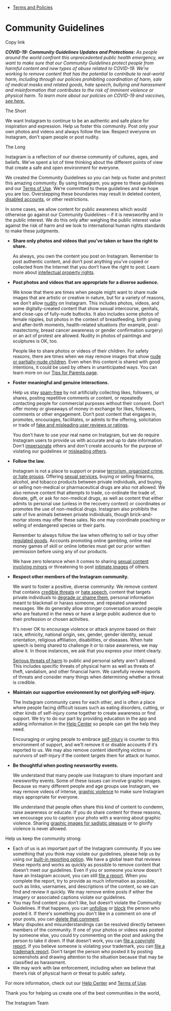 *   [Terms and Policies](https://help.instagram.com/1417489251945243/?helpref=breadcrumb)

Community Guidelines
====================

Copy link

_**COVID-19: Community Guidelines Updates and Protections:** As people around the world confront this unprecedented public health emergency, we want to make sure that our Community Guidelines protect people from harmful content and new types of abuse related to COVID-19. We’re working to remove content that has the potential to contribute to real-world harm, including through our policies prohibiting coordination of harm, sale of medical masks and related goods, hate speech, bullying and harassment and misinformation that contributes to the risk of imminent violence or physical harm. To learn more about our policies on COVID-19 and vaccines, [see here.](https://help.instagram.com/697825587576762?helpref=faq_content)_

The Short

We want Instagram to continue to be an authentic and safe place for inspiration and expression. Help us foster this community. Post only your own photos and videos and always follow the law. Respect everyone on Instagram, don’t spam people or post nudity.

The Long

Instagram is a reflection of our diverse community of cultures, ages, and beliefs. We’ve spent a lot of time thinking about the different points of view that create a safe and open environment for everyone.

We created the Community Guidelines so you can help us foster and protect this amazing community. By using Instagram, you agree to these guidelines and our [Terms of Use](https://www.instagram.com/legal/terms). We’re committed to these guidelines and we hope you are too. Overstepping these boundaries may result in deleted content, [disabled accounts](https://help.instagram.com/366993040048856?helpref=faq_content), or other restrictions.

In some cases, we allow content for public awareness which would otherwise go against our Community Guidelines – if it is newsworthy and in the public interest. We do this only after weighing the public interest value against the risk of harm and we look to international human rights standards to make these judgments.

*   **Share only photos and videos that you’ve taken or have the right to share.**
    
    As always, you own the content you post on Instagram. Remember to post authentic content, and don’t post anything you’ve copied or collected from the Internet that you don’t have the right to post. Learn more about [intellectual property rights](https://help.instagram.com/126382350847838?helpref=faq_content).
    
*   **Post photos and videos that are appropriate for a diverse audience.**
    
    We know that there are times when people might want to share nude images that are artistic or creative in nature, but for a variety of reasons, we don’t allow [nudity](https://l.instagram.com/?u=https%3A%2F%2Fwww.facebook.com%2Fcommunitystandards%2Fadult_nudity_sexual_activity&e=AT1YE-S2JGSHDFbTppRONfv9JcNN39gxVHXo5tE9x9vlgUDsHCjyLuHBF5MXMXR1Y5YMno-tk7ZrcjIcWAIb7DVLIea4ga8j3dxIyh_aYCtb4KnAC43-o3vX7eKN0nzN6vP7b-7weSG5rG5biXe-xA) on Instagram. This includes photos, videos, and some digitally-created content that show sexual intercourse, genitals, and close-ups of fully-nude buttocks. It also includes some photos of female nipples, but photos in the context of breastfeeding, birth giving and after-birth moments, health-related situations (for example, post-mastectomy, breast cancer awareness or gender confirmation surgery) or an act of protest are allowed. Nudity in photos of paintings and sculptures is OK, too.
    
    People like to share photos or videos of their children. For safety reasons, there are times when we may remove images that show [nude or partially-nude children](https://l.instagram.com/?u=https%3A%2F%2Fwww.facebook.com%2Fcommunitystandards%2Fchild_nudity_sexual_exploitation&e=AT1YE-S2JGSHDFbTppRONfv9JcNN39gxVHXo5tE9x9vlgUDsHCjyLuHBF5MXMXR1Y5YMno-tk7ZrcjIcWAIb7DVLIea4ga8j3dxIyh_aYCtb4KnAC43-o3vX7eKN0nzN6vP7b-7weSG5rG5biXe-xA). Even when this content is shared with good intentions, it could be used by others in unanticipated ways. You can learn more on our [Tips for Parents page](https://help.instagram.com/154475974694511/?helpref=faq_content).
    
*   **Foster meaningful and genuine interactions.**
    
    Help us stay [spam-free](https://l.instagram.com/?u=https%3A%2F%2Fwww.facebook.com%2Fcommunitystandards%2Fspam&e=AT1YE-S2JGSHDFbTppRONfv9JcNN39gxVHXo5tE9x9vlgUDsHCjyLuHBF5MXMXR1Y5YMno-tk7ZrcjIcWAIb7DVLIea4ga8j3dxIyh_aYCtb4KnAC43-o3vX7eKN0nzN6vP7b-7weSG5rG5biXe-xA) by not artificially collecting likes, followers, or shares, posting repetitive comments or content, or repeatedly contacting people for commercial purposes without their consent. Don’t offer money or giveaways of money in exchange for likes, followers, comments or other engagement. Don’t post content that engages in, promotes, encourages, facilitates, or admits to the offering, solicitation or trade of [fake and misleading user reviews or ratings](https://l.instagram.com/?u=https%3A%2F%2Fwww.facebook.com%2Fcommunitystandards%2Ffraud_deception&e=AT1YE-S2JGSHDFbTppRONfv9JcNN39gxVHXo5tE9x9vlgUDsHCjyLuHBF5MXMXR1Y5YMno-tk7ZrcjIcWAIb7DVLIea4ga8j3dxIyh_aYCtb4KnAC43-o3vX7eKN0nzN6vP7b-7weSG5rG5biXe-xA).
    
    You don’t have to use your real name on Instagram, but we do require Instagram users to provide us with accurate and up to date information. Don't [impersonate](https://l.instagram.com/?u=https%3A%2F%2Fwww.facebook.com%2Fcommunitystandards%2Fmisrepresentation&e=AT1YE-S2JGSHDFbTppRONfv9JcNN39gxVHXo5tE9x9vlgUDsHCjyLuHBF5MXMXR1Y5YMno-tk7ZrcjIcWAIb7DVLIea4ga8j3dxIyh_aYCtb4KnAC43-o3vX7eKN0nzN6vP7b-7weSG5rG5biXe-xA) others and don't create accounts for the purpose of violating our guidelines or [misleading others](https://l.instagram.com/?u=https%3A%2F%2Ftransparency.fb.com%2Fpolicies%2Fcommunity-standards%2Finauthentic-behavior%2F&e=AT1YE-S2JGSHDFbTppRONfv9JcNN39gxVHXo5tE9x9vlgUDsHCjyLuHBF5MXMXR1Y5YMno-tk7ZrcjIcWAIb7DVLIea4ga8j3dxIyh_aYCtb4KnAC43-o3vX7eKN0nzN6vP7b-7weSG5rG5biXe-xA).
    
*   **Follow the law.**
    
    Instagram is not a place to support or praise [terrorism, organized crime, or hate groups](https://l.instagram.com/?u=https%3A%2F%2Fwww.facebook.com%2Fcommunitystandards%2Fdangerous_individuals_organizations&e=AT1YE-S2JGSHDFbTppRONfv9JcNN39gxVHXo5tE9x9vlgUDsHCjyLuHBF5MXMXR1Y5YMno-tk7ZrcjIcWAIb7DVLIea4ga8j3dxIyh_aYCtb4KnAC43-o3vX7eKN0nzN6vP7b-7weSG5rG5biXe-xA). Offering [sexual services](https://l.instagram.com/?u=https%3A%2F%2Fwww.facebook.com%2Fcommunitystandards%2Fsexual_solicitation&e=AT1YE-S2JGSHDFbTppRONfv9JcNN39gxVHXo5tE9x9vlgUDsHCjyLuHBF5MXMXR1Y5YMno-tk7ZrcjIcWAIb7DVLIea4ga8j3dxIyh_aYCtb4KnAC43-o3vX7eKN0nzN6vP7b-7weSG5rG5biXe-xA), buying or selling firearms, alcohol, and tobacco products between private individuals, and buying or selling non-medical or pharmaceutical drugs are also not allowed. We also remove content that attempts to trade, co-ordinate the trade of, donate, gift, or ask for non-medical drugs, as well as content that either admits to personal use (unless in the recovery context) or coordinates or promotes the use of non-medical drugs. Instagram also prohibits the sale of live animals between private individuals, though brick-and-mortar stores may offer these sales. No one may coordinate poaching or selling of endangered species or their parts.
    
    Remember to always follow the law when offering to sell or buy other [regulated goods](https://l.instagram.com/?u=https%3A%2F%2Fwww.facebook.com%2Fcommunitystandards%2Fregulated_goods&e=AT1YE-S2JGSHDFbTppRONfv9JcNN39gxVHXo5tE9x9vlgUDsHCjyLuHBF5MXMXR1Y5YMno-tk7ZrcjIcWAIb7DVLIea4ga8j3dxIyh_aYCtb4KnAC43-o3vX7eKN0nzN6vP7b-7weSG5rG5biXe-xA). Accounts promoting online gambling, online real money games of skill or online lotteries must get our prior written permission before using any of our products.
    
    We have zero tolerance when it comes to sharing [sexual content involving minors](https://l.instagram.com/?u=https%3A%2F%2Fwww.facebook.com%2Fcommunitystandards%2Fchild_nudity_sexual_exploitation&e=AT1YE-S2JGSHDFbTppRONfv9JcNN39gxVHXo5tE9x9vlgUDsHCjyLuHBF5MXMXR1Y5YMno-tk7ZrcjIcWAIb7DVLIea4ga8j3dxIyh_aYCtb4KnAC43-o3vX7eKN0nzN6vP7b-7weSG5rG5biXe-xA) or threatening to post [intimate images](https://l.instagram.com/?u=https%3A%2F%2Fwww.facebook.com%2Fcommunitystandards%2Fsexual_exploitation_adults&e=AT1YE-S2JGSHDFbTppRONfv9JcNN39gxVHXo5tE9x9vlgUDsHCjyLuHBF5MXMXR1Y5YMno-tk7ZrcjIcWAIb7DVLIea4ga8j3dxIyh_aYCtb4KnAC43-o3vX7eKN0nzN6vP7b-7weSG5rG5biXe-xA) of others.
    
*   **Respect other members of the Instagram community.**
    
    We want to foster a positive, diverse community. We remove content that contains [credible threats](https://l.instagram.com/?u=https%3A%2F%2Fwww.facebook.com%2Fcommunitystandards%2Fcredible_violence&e=AT1YE-S2JGSHDFbTppRONfv9JcNN39gxVHXo5tE9x9vlgUDsHCjyLuHBF5MXMXR1Y5YMno-tk7ZrcjIcWAIb7DVLIea4ga8j3dxIyh_aYCtb4KnAC43-o3vX7eKN0nzN6vP7b-7weSG5rG5biXe-xA) or [hate speech](https://l.instagram.com/?u=https%3A%2F%2Fwww.facebook.com%2Fcommunitystandards%2Fhate_speech&e=AT1YE-S2JGSHDFbTppRONfv9JcNN39gxVHXo5tE9x9vlgUDsHCjyLuHBF5MXMXR1Y5YMno-tk7ZrcjIcWAIb7DVLIea4ga8j3dxIyh_aYCtb4KnAC43-o3vX7eKN0nzN6vP7b-7weSG5rG5biXe-xA), content that targets private individuals to [degrade or shame them](https://l.instagram.com/?u=https%3A%2F%2Fwww.facebook.com%2Fcommunitystandards%2Fbullying&e=AT1YE-S2JGSHDFbTppRONfv9JcNN39gxVHXo5tE9x9vlgUDsHCjyLuHBF5MXMXR1Y5YMno-tk7ZrcjIcWAIb7DVLIea4ga8j3dxIyh_aYCtb4KnAC43-o3vX7eKN0nzN6vP7b-7weSG5rG5biXe-xA), personal information meant to blackmail or harass someone, and repeated unwanted messages. We do generally allow stronger conversation around people who are featured in the news or have a large public audience due to their profession or chosen activities.
    
    It's never OK to encourage violence or attack anyone based on their race, ethnicity, national origin, sex, gender, gender identity, sexual orientation, religious affiliation, disabilities, or diseases. When hate speech is being shared to challenge it or to raise awareness, we may allow it. In those instances, we ask that you express your intent clearly.
    
    [Serious threats of harm](https://l.instagram.com/?u=https%3A%2F%2Fwww.facebook.com%2Fcommunitystandards%2Fcredible_violence&e=AT1YE-S2JGSHDFbTppRONfv9JcNN39gxVHXo5tE9x9vlgUDsHCjyLuHBF5MXMXR1Y5YMno-tk7ZrcjIcWAIb7DVLIea4ga8j3dxIyh_aYCtb4KnAC43-o3vX7eKN0nzN6vP7b-7weSG5rG5biXe-xA) to public and personal safety aren't allowed. This includes specific threats of physical harm as well as threats of theft, vandalism, and other financial harm. We carefully review reports of threats and consider many things when determining whether a threat is credible.
    
*   **Maintain our supportive environment by not glorifying self-injury.**
    
    The Instagram community cares for each other, and is often a place where people facing difficult issues such as eating disorders, cutting, or other kinds of self-injury come together to create awareness or find support. We try to do our part by providing education in the app and adding information in the [Help Center](https://help.instagram.com/) so people can get the help they need.
    
    Encouraging or urging people to embrace [self-injury](https://l.instagram.com/?u=https%3A%2F%2Fwww.facebook.com%2Fcommunitystandards%2Fsuicide_self_injury_violence&e=AT1YE-S2JGSHDFbTppRONfv9JcNN39gxVHXo5tE9x9vlgUDsHCjyLuHBF5MXMXR1Y5YMno-tk7ZrcjIcWAIb7DVLIea4ga8j3dxIyh_aYCtb4KnAC43-o3vX7eKN0nzN6vP7b-7weSG5rG5biXe-xA) is counter to this environment of support, and we’ll remove it or disable accounts if it’s reported to us. We may also remove content identifying victims or survivors of self-injury if the content targets them for attack or humor.
    
*   **Be thoughtful when posting newsworthy events.**
    
    We understand that many people use Instagram to share important and newsworthy events. Some of these issues can involve graphic images. Because so many different people and age groups use Instagram, we may remove videos of intense, [graphic violence](https://l.instagram.com/?u=https%3A%2F%2Fwww.facebook.com%2Fcommunitystandards%2Fgraphic_violence&e=AT1YE-S2JGSHDFbTppRONfv9JcNN39gxVHXo5tE9x9vlgUDsHCjyLuHBF5MXMXR1Y5YMno-tk7ZrcjIcWAIb7DVLIea4ga8j3dxIyh_aYCtb4KnAC43-o3vX7eKN0nzN6vP7b-7weSG5rG5biXe-xA) to make sure Instagram stays appropriate for everyone.
    
    We understand that people often share this kind of content to condemn, raise awareness or educate. If you do share content for these reasons, we encourage you to caption your photo with a warning about graphic violence. Sharing [graphic images for sadistic pleasure](https://l.instagram.com/?u=https%3A%2F%2Fwww.facebook.com%2Fcommunitystandards%2Fcruel_insensitive&e=AT1YE-S2JGSHDFbTppRONfv9JcNN39gxVHXo5tE9x9vlgUDsHCjyLuHBF5MXMXR1Y5YMno-tk7ZrcjIcWAIb7DVLIea4ga8j3dxIyh_aYCtb4KnAC43-o3vX7eKN0nzN6vP7b-7weSG5rG5biXe-xA) or to glorify violence is never allowed.
    

Help us keep the community strong:

*   Each of us is an important part of the Instagram community. If you see something that you think may violate our guidelines, please help us by using our [built-in reporting option](https://help.instagram.com/165828726894770?helpref=faq_content). We have a global team that reviews these reports and works as quickly as possible to remove content that doesn’t meet our guidelines. Even if you or someone you know doesn’t have an Instagram account, you can still [file a report](https://help.instagram.com/contact/383679321740945). When you complete the report, try to provide as much information as possible, such as links, usernames, and descriptions of the content, so we can find and review it quickly. We may remove entire posts if either the imagery or associated captions violate our guidelines.
*   You may find content you don’t like, but doesn’t violate the Community Guidelines. If that happens, you can [unfollow](https://help.instagram.com/286340048138725?helpref=faq_content) or [block](https://help.instagram.com/426700567389543/?helpref=faq_content) the person who posted it. If there's something you don't like in a comment on one of your posts, you can [delete that comment](https://help.instagram.com/289098941190483?helpref=faq_content).
*   Many disputes and misunderstandings can be resolved directly between members of the community. If one of your photos or videos was posted by someone else, you could try commenting on the post and asking the person to take it down. If that doesn’t work, you can [file a copyright report](https://help.instagram.com/126382350847838?helpref=faq_content). If you believe someone is violating your trademark, you can [file a trademark report](https://help.instagram.com/222826637847963?helpref=faq_content). Don't target the person who posted it by posting screenshots and drawing attention to the situation because that may be classified as harassment.
*   We may work with law enforcement, including when we believe that there’s risk of physical harm or threat to public safety.

For more information, check out our [Help Center](https://help.instagram.com/) and [Terms of Use](https://l.instagram.com/?u=http%3A%2F%2Finstagram.com%2Flegal%2Fterms%2F%23&e=AT1YE-S2JGSHDFbTppRONfv9JcNN39gxVHXo5tE9x9vlgUDsHCjyLuHBF5MXMXR1Y5YMno-tk7ZrcjIcWAIb7DVLIea4ga8j3dxIyh_aYCtb4KnAC43-o3vX7eKN0nzN6vP7b-7weSG5rG5biXe-xA).

Thank you for helping us create one of the best communities in the world,

The Instagram Team
